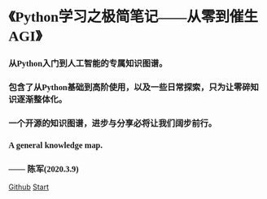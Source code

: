 <font face="楷体">
<h1>《Python学习之极简笔记——从零到催生AGI》</h1>
</font>

<font face="楷体">


<h3> 从Python入门到人工智能的专属知识图谱。</h3>

<h3> 包含了从Python基础到高阶使用，以及一些日常探索，只为让零碎知识逐渐整体化。  </h3>
<h3> 一个开源的知识图谱，进步与分享必将让我们阔步前行。</h3>
<h3> A general knowledge map.  </h3>
<h3> —— 陈军(2020.3.9) </font>  </h3>

<!-- 
<font face="Consolas" size="50"> **PythonNote** </font>  

——Python学习笔记

## 个人的专属知识图谱  
#### 包含从Python基础到高阶使用，以及一些日常探索  
## 只为让零碎知识逐渐系统化
* Personal Knowledge Graph  
* Includes from Python basics to advanced use  
* And some daily exploration  
* Just to gradually fragmentize knowledge  
 -->


[Github](https://github.com/wan230114/PythonNote.git)
[Start](#quick-start)

<!-- [Get Started](#quick-start) -->

<!-- ![logo](/.img/log.jpg) -->

<!-- 背景图片 -->
<!-- ![](_media/bg.png) -->

<!-- 背景色 -->
<!-- ![color](#c37390) -->
<!-- ![color](#d1a877) -->